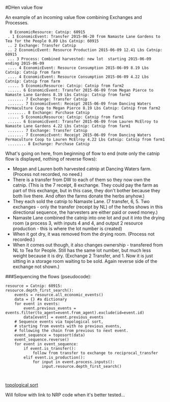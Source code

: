 #DHen value flow

An example of an incoming value flow combining Exchanges and Processes.

```
  0 EconomicResource: Catnip: 60915
 . 1 EconomicEvent: Transfer 2015-06-20 from Namaste Lane Gardens to Tea for the People 0.89 Lbs Catnip: 60915
 .. 2 Exchange: Transfer Catnip
 .. 2 EconomicEvent: Resource Production 2015-06-09 12.41 Lbs Catnip: 60915
 ... 3 Process: Combined harvested: new lot  starting 2015-06-09 ending 2015-06-09
 .... 4 EconomicEvent: Resource Consumption 2015-06-09 8.19 Lbs Catnip: Catnip from farm
 .... 4 EconomicEvent: Resource Consumption 2015-06-09 4.22 Lbs Catnip: Catnip from farm
 ..... 5 EconomicResource: Catnip: Catnip from farm2
 ...... 6 EconomicEvent: Transfer 2015-06-09 from Megan Pierce to Namaste Lane Gardens 8.19 Lbs Catnip: Catnip from farm2
 ....... 7 Exchange: Transfer Catnip
 ....... 7 EconomicEvent: Receipt 2015-06-09 from Dancing Waters Permaculture Coop to Megan Pierce 8.19 Lbs Catnip: Catnip from farm2
 ........ 8 Exchange: Purchase Catnip
 ..... 5 EconomicResource: Catnip: Catnip from farm1
 ...... 6 EconomicEvent: Transfer 2015-06-09 from Lauren McElroy to Namaste Lane Gardens 4.22 Lbs Catnip: Catnip from farm1
 ....... 7 Exchange: Transfer Catnip
 ....... 7 EconomicEvent: Receipt 2015-06-09 from Dancing Waters Permaculture Coop to Lauren McElroy 4.22 Lbs Catnip: Catnip from farm1
 ........ 8 Exchange: Purchase Catnip
```

What's going on here, from beginning of flow to end (note only the catnip flow is displayed, nothing of reverse flows):
* Megan and Lauren both harvested catnip at Dancing Waters farm. (Process not recorded, no need.)
* There is a transfer from DW to each of them so they now own the catnip. (This is the 7 receipt, 8 exchange. They could pay the farm as part of this exchange, but in this case, they don't bother because they both live there.  And often the farms donate the herbs anyhow.)
* They each sold the catnip to Namaste Lane. (7 transfer, 6, 5. Two exchanges - only the transfer (receipt by NL) of the herbs shows in this directional sequence, the harvesters are either paid or owed money.)
* Namaste Lane combined the catnip into one lot and put it into the drying room (a process 3, with inputs 4 and 4, and output 2 resource production - this is where the lot number is created)
* When it got dry, it was removed from the drying room.  (Process not recorded.)
* When it comes out though, it also changes ownership - transfered from NL to Tea for People.  Still has the same lot number, but much less weight because it is dry. (Exchange 2 Transfer, and 1. Now it is just sitting in a storage room waiting to be sold.  Again reverse side of the exchange not shown.)

###Sequencing the flows (pseudocode):

```
resource = Catnip: 60915:
resource.depth_first_search():
    events = resource.all_economic_events()
    data = {} #a dictionary
    for event in events:
        event.previous_events = events.filter(to_agent=event.from_agent).exclude(id=event.id)
        data[event] = event.previous_events
    # Sequence events via topological sort, 
    # starting from events with no previous_events,
    # following the chain from previous to next event.
    event_sequence = toposort(data) 
    event_sequence.reverse()
    for event in event_sequence:
        if event.is_transfer():
            follow from transfer to exchange to reciprocal_transfer
        elif event.is_production():
            for input in event.process.inputs():
                input.resource.depth_first_search()
                
        
```
 [topological sort](https://bitbucket.org/ericvsmith/toposort/src/25b5894c4229cb888f77cf0c077c05e2464446ac/toposort.py?at=default&fileviewer=file-view-default)

Will follow with link to NRP code when it's better tested...
